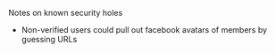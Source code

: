 Notes on known security holes

- Non-verified users could pull out facebook avatars of members by guessing URLs